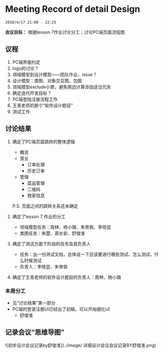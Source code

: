 # Meeting Record of detail Design

`2018/4/17 21:00 - 22:25`

**会议目标：**
根据lesson 7作业讨论分工；讨论PC端页面流程图

## 议程

1. PC端界面约定
2. logo的讨论？
3. 领域模型到设计模型——团队作业，issue？
4. 设计模型：类图、对象交互图、包图
5. 领域模型exclude小票，避免周边计算添加适当冗余
6. 确定迭代开发目标？
7. PC端登陆注册流程工作
8. 王青老师的那个“软件设计题目”
9. 测试工作

## 讨论结果

1. 确定了PC端页面跳转的整体逻辑

   - 概览
   - 营业
     - 订单处理
     - 历史订单
   - 管理
     - 菜品管理
     - 二维码
     - 商家信息

   P.S. 页面之间的跳转关系还未确定

2. 确定了lesson 7 作业的分工

   - 领域模型任务：周林、杨小璐、朱育佩、李晓芸
   - 类图任务：朱楚、周长安、舒俊淮

3. 确定了测试方面下阶段的任务及其负责人

   - 任务：出一份测试文档，总体说一下应该要进行哪些测试、怎么测试、什么时候测试
   - 负责人：李晓芸、朱育佩

4. 确定了王青老师的软件设计题目的负责人：周林、杨小璐

### 本周分工

- 见“讨论结果”第一部分
- PC端的登录注册UI已经出了初稿，可以开始细化UI
  - 舒俊淮

## 记录会议“思维导图”

![初步设计会议记录by舒俊淮](../image/ 详细设计会议会议记录BY舒俊淮.png)